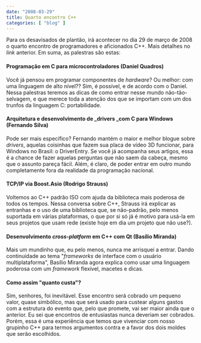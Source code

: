```yaml
---
date: "2008-03-29"
title: Quarto encontro C++
categories: [ "blog" ]
---
```

Para os desavisados de plantão, irá acontecer no dia 29 de março de 2008 o quarto encontro de programadores e aficionados C++. Mais detalhes no _link_ anterior. Em suma, as palestras são estas:

#### Programação em C para microcontroladores (Daniel Quadros)

Você já pensou em programar componentes de _hardware_? Ou melhor: com uma linguagem de alto nível?? Sim, é possível, e de acordo com o Daniel. Nessa palestras teremos as dicas de como entrar nesse mundo não-tão-selvagem, e que merece toda a atenção dos que se importam com um dos trunfos da linguagem C: portabilidade.

#### Arquitetura e desenvolvimento de _drivers _com C para Windows (Fernando Silva)

Pode ser mais específico? Fernando mantém o maior e melhor blogue sobre _drivers_, aquelas coisinhas que fazem sua placa de vídeo 3D funcionar, para Windows no Brasil: o DriverEntry. Se você já acompanha seus artigos, essa é a chance de fazer aquelas perguntas que não saem da cabeça, mesmo que o assunto pareça fácil. Além, é claro, de poder entrar em outro mundo completamente fora da realidade da programação nacional.

#### TCP/IP via Boost.Asio (Rodrigo Strauss)

Voltemos ao C++ padrão ISO com ajuda da biblioteca mais poderosa de todos os tempos. Nessa conversa sobre C++, Strauss irá explicar as entranhas e o uso de uma biblioteca que, se não-padrão, pelo menos suportada em várias plataformas, o que por si só já é motivo para usá-la em seus projetos que usam rede (existe hoje em dia um projeto que não use?).

#### Desenvolvimento _cross-platform_ em C++ com Qt (Basílio Miranda)

Mais um mundinho que, eu pelo menos, nunca me arrisquei a entrar. Dando continuidade ao tema "_frameworks_ de interface com o usuário multiplataforma", Basílio Miranda agora explica como usar uma  linguagem poderosa com um _framework_ flexível, macetes e dicas.

#### Como assim "quanto custa"?

Sim, senhores, foi inevitável. Esse encontro será cobrado um pequeno valor, quase simbólico, mas que será usado para custear alguns gastos com a estrutura do evento que, pelo que promete, vai ser maior ainda que o anterior. Eu sei que encontros de entusiastas nunca deveriam ser cobrados. Porém, essa é uma experiência que temos que vivenciar com nosso grupinho C++ para termos argumentos contra e a favor dos dois moldes que serão escolhidos.
